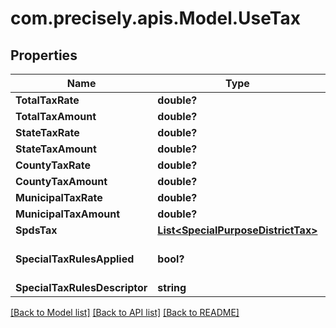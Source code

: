 # com.precisely.apis.Model.UseTax
## Properties

Name | Type | Description | Notes
------------ | ------------- | ------------- | -------------
**TotalTaxRate** | **double?** |  | [optional] 
**TotalTaxAmount** | **double?** |  | [optional] 
**StateTaxRate** | **double?** |  | [optional] 
**StateTaxAmount** | **double?** |  | [optional] 
**CountyTaxRate** | **double?** |  | [optional] 
**CountyTaxAmount** | **double?** |  | [optional] 
**MunicipalTaxRate** | **double?** |  | [optional] 
**MunicipalTaxAmount** | **double?** |  | [optional] 
**SpdsTax** | [**List&lt;SpecialPurposeDistrictTax&gt;**](SpecialPurposeDistrictTax.md) |  | [optional] 
**SpecialTaxRulesApplied** | **bool?** |  | [optional] [default to false]
**SpecialTaxRulesDescriptor** | **string** |  | [optional] 

[[Back to Model list]](../README.md#documentation-for-models) [[Back to API list]](../README.md#documentation-for-api-endpoints) [[Back to README]](../README.md)


